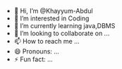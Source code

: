 - 👋 Hi, I’m @Khayyum-Abdul
- 👀 I’m interested in Coding
- 🌱 I’m currently learning java,DBMS
- 💞️ I’m looking to collaborate on ...
- 📫 How to reach me ...
- 😄 Pronouns: ...
- ⚡ Fun fact: ...

<!---
Khayyum-Abdul/Khayyum-Abdul is a ✨ special ✨ repository because its `README.md` (this file) appears on your GitHub profile.
You can click the Preview link to take a look at your changes.
--->
